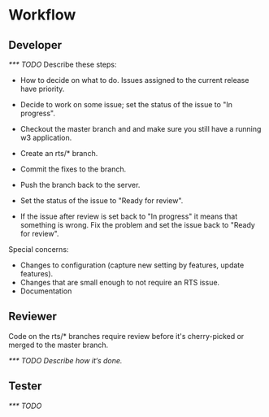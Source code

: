 # Workflow

## Developer

_\*\*\* TODO_ Describe these steps:

* How to decide on what to do.
  Issues assigned to the current release have priority.
* Decide to work on some issue; set the status of the issue to "In progress".

* Checkout the master branch and and make sure you still have a running w3
  application.
* Create an rts/\* branch.
* Commit the fixes to the branch.
* Push the branch back to the server.
* Set the status of the issue to "Ready for review".
* If the issue after review is set back to "In progress" it means that
  something is wrong.  Fix the problem and set the issue back to "Ready for
  review".

Special concerns:

* Changes to configuration (capture new setting by features, update features).
* Changes that are small enough to not require an RTS issue.
* Documentation

## Reviewer

Code on the rts/\* branches require review before it's cherry-picked or merged
to the master branch.

_\*\*\* TODO Describe how it‘s done._

## Tester

_\*\*\* TODO_
